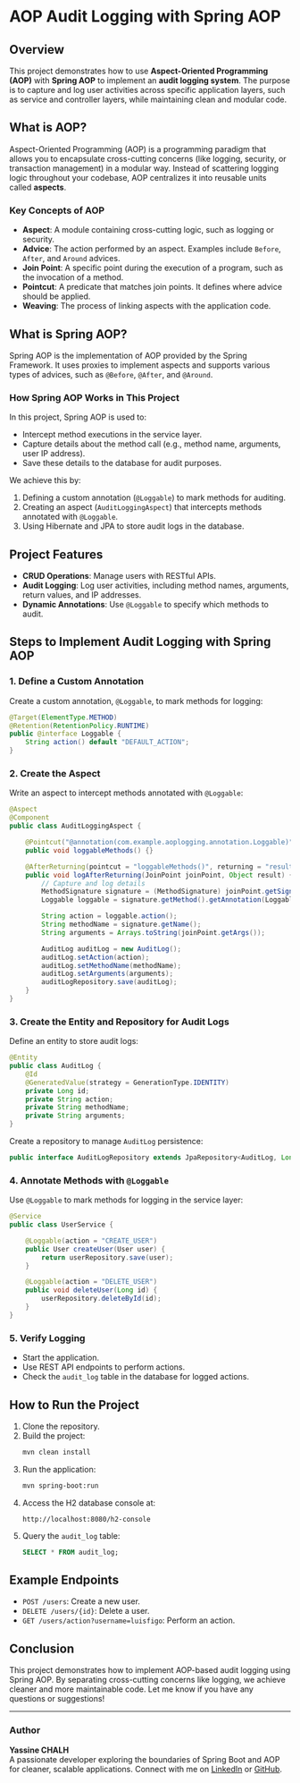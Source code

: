 # AOP Audit Logging with Spring AOP

## Overview
This project demonstrates how to use **Aspect-Oriented Programming (AOP)** with **Spring AOP** to implement an **audit logging system**. The purpose is to capture and log user activities across specific application layers, such as service and controller layers, while maintaining clean and modular code.

## What is AOP?
Aspect-Oriented Programming (AOP) is a programming paradigm that allows you to encapsulate cross-cutting concerns (like logging, security, or transaction management) in a modular way. Instead of scattering logging logic throughout your codebase, AOP centralizes it into reusable units called **aspects**.

### Key Concepts of AOP
- **Aspect**: A module containing cross-cutting logic, such as logging or security.
- **Advice**: The action performed by an aspect. Examples include `Before`, `After`, and `Around` advices.
- **Join Point**: A specific point during the execution of a program, such as the invocation of a method.
- **Pointcut**: A predicate that matches join points. It defines where advice should be applied.
- **Weaving**: The process of linking aspects with the application code.

## What is Spring AOP?
Spring AOP is the implementation of AOP provided by the Spring Framework. It uses proxies to implement aspects and supports various types of advices, such as `@Before`, `@After`, and `@Around`.

### How Spring AOP Works in This Project
In this project, Spring AOP is used to:
- Intercept method executions in the service layer.
- Capture details about the method call (e.g., method name, arguments, user IP address).
- Save these details to the database for audit purposes.

We achieve this by:
1. Defining a custom annotation (`@Loggable`) to mark methods for auditing.
2. Creating an aspect (`AuditLoggingAspect`) that intercepts methods annotated with `@Loggable`.
3. Using Hibernate and JPA to store audit logs in the database.

## Project Features
- **CRUD Operations**: Manage users with RESTful APIs.
- **Audit Logging**: Log user activities, including method names, arguments, return values, and IP addresses.
- **Dynamic Annotations**: Use `@Loggable` to specify which methods to audit.

## Steps to Implement Audit Logging with Spring AOP

### 1. Define a Custom Annotation
Create a custom annotation, `@Loggable`, to mark methods for logging:
```java
@Target(ElementType.METHOD)
@Retention(RetentionPolicy.RUNTIME)
public @interface Loggable {
    String action() default "DEFAULT_ACTION";
}
```

### 2. Create the Aspect
Write an aspect to intercept methods annotated with `@Loggable`:
```java
@Aspect
@Component
public class AuditLoggingAspect {

    @Pointcut("@annotation(com.example.aoplogging.annotation.Loggable)")
    public void loggableMethods() {}

    @AfterReturning(pointcut = "loggableMethods()", returning = "result")
    public void logAfterReturning(JoinPoint joinPoint, Object result) {
        // Capture and log details
        MethodSignature signature = (MethodSignature) joinPoint.getSignature();
        Loggable loggable = signature.getMethod().getAnnotation(Loggable.class);

        String action = loggable.action();
        String methodName = signature.getName();
        String arguments = Arrays.toString(joinPoint.getArgs());

        AuditLog auditLog = new AuditLog();
        auditLog.setAction(action);
        auditLog.setMethodName(methodName);
        auditLog.setArguments(arguments);
        auditLogRepository.save(auditLog);
    }
}
```

### 3. Create the Entity and Repository for Audit Logs
Define an entity to store audit logs:
```java
@Entity
public class AuditLog {
    @Id
    @GeneratedValue(strategy = GenerationType.IDENTITY)
    private Long id;
    private String action;
    private String methodName;
    private String arguments;
}
```

Create a repository to manage `AuditLog` persistence:
```java
public interface AuditLogRepository extends JpaRepository<AuditLog, Long> {}
```

### 4. Annotate Methods with `@Loggable`
Use `@Loggable` to mark methods for logging in the service layer:
```java
@Service
public class UserService {

    @Loggable(action = "CREATE_USER")
    public User createUser(User user) {
        return userRepository.save(user);
    }

    @Loggable(action = "DELETE_USER")
    public void deleteUser(Long id) {
        userRepository.deleteById(id);
    }
}
```

### 5. Verify Logging
- Start the application.
- Use REST API endpoints to perform actions.
- Check the `audit_log` table in the database for logged actions.

## How to Run the Project
1. Clone the repository.
2. Build the project:
   ```bash
   mvn clean install
   ```
3. Run the application:
   ```bash
   mvn spring-boot:run
   ```
4. Access the H2 database console at:
   ```
   http://localhost:8080/h2-console
   ```
5. Query the `audit_log` table:
   ```sql
   SELECT * FROM audit_log;
   ```

## Example Endpoints
- `POST /users`: Create a new user.
- `DELETE /users/{id}`: Delete a user.
- `GET /users/action?username=luisfigo`: Perform an action.

## Conclusion
This project demonstrates how to implement AOP-based audit logging using Spring AOP. By separating cross-cutting concerns like logging, we achieve cleaner and more maintainable code. Let me know if you have any questions or suggestions!

---

### Author
**Yassine CHALH**  
A passionate developer exploring the boundaries of Spring Boot and AOP for cleaner, scalable applications. Connect with me on [LinkedIn](https://www.linkedin.com/in/yassine-chalh/) or [GitHub](https://github.com/yaashall01).

